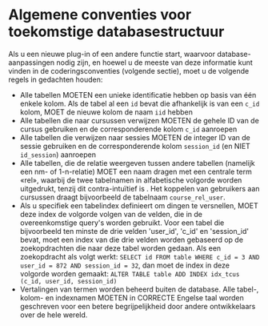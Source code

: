 # Algemene conventies voor toekomstige databasestructuur

Als u een nieuwe plug-in of een andere functie start, waarvoor database-aanpassingen nodig zijn, en hoewel u de meeste van deze informatie kunt vinden in de coderingsconventies \(volgende sectie\), moet u de volgende regels in gedachten houden:

* Alle tabellen MOETEN een unieke identificatie hebben op basis van één enkele kolom. Als de tabel al een `id` bevat die afhankelijk is van een `c_id` kolom, MOET de nieuwe kolom de naam `iid` hebben
* Alle tabellen die naar cursussen verwijzen MOETEN de gehele ID van de cursus gebruiken en de corresponderende kolom `c_id` aanroepen
* Alle tabellen die verwijzen naar sessies MOETEN de integer ID van de sessie gebruiken en de corresponderende kolom `session_id` \(en NIET `id_session`\) aanroepen
* Alle tabellen, die de relatie weergeven tussen andere tabellen \(namelijk een nm- of 1-n-relatie\) MOET een naam dragen met een centrale term «rel», waarbij de twee tabelnamen in alfabetische volgorde worden uitgedrukt, tenzij dit contra-intuïtief is . Het koppelen van gebruikers aan cursussen draagt bijvoorbeeld de tabelnaam `course_rel_user`.
* Als u specifiek een tabelindex definieert om dingen te versnellen, MOET deze index de volgorde volgen van de velden, die in de overeenkomstige query's worden gebruikt. Voor een tabel die bijvoorbeeld ten minste de drie velden 'user_id', 'c_id' en 'session_id' bevat, moet een index van die drie velden worden gebaseerd op de zoekopdrachten die naar deze tabel worden gedaan. Als een zoekopdracht als volgt werkt: `SELECT id FROM table WHERE c_id = 3 AND user_id = 872 AND session_id = 32`, dan moet de index in deze volgorde worden gemaakt: `ALTER TABLE table ADD INDEX idx_tcus (c_id, user_id, session_id)`
* Vertalingen van termen worden beheerd buiten de database. Alle tabel-, kolom- en indexnamen MOETEN in CORRECTE Engelse taal worden geschreven voor een betere begrijpelijkheid door andere ontwikkelaars over de hele wereld.

